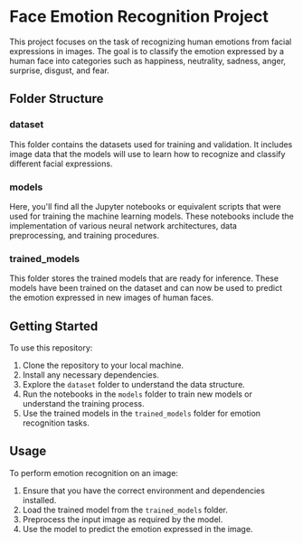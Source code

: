 # Face Emotion Recognition Project

This project focuses on the task of recognizing human emotions from facial expressions in images. The goal is to classify the emotion expressed by a human face into categories such as happiness, neutrality, sadness, anger, surprise, disgust, and fear.

## Folder Structure

### dataset

This folder contains the datasets used for training and validation. It includes image data that the models will use to learn how to recognize and classify different facial expressions.

### models

Here, you'll find all the Jupyter notebooks or equivalent scripts that were used for training the machine learning models. These notebooks include the implementation of various neural network architectures, data preprocessing, and training procedures.

### trained_models

This folder stores the trained models that are ready for inference. These models have been trained on the dataset and can now be used to predict the emotion expressed in new images of human faces.

## Getting Started

To use this repository:

1. Clone the repository to your local machine.
2. Install any necessary dependencies.
3. Explore the `dataset` folder to understand the data structure.
4. Run the notebooks in the `models` folder to train new models or understand the training process.
5. Use the trained models in the `trained_models` folder for emotion recognition tasks.

## Usage

To perform emotion recognition on an image:

1. Ensure that you have the correct environment and dependencies installed.
2. Load the trained model from the `trained_models` folder.
3. Preprocess the input image as required by the model.
4. Use the model to predict the emotion expressed in the image.

